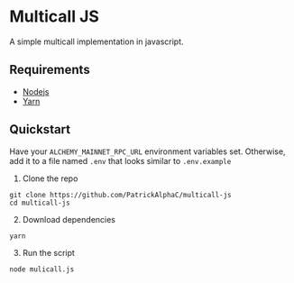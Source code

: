 # Multicall JS

A simple multicall implementation in javascript.

## Requirements

- [Nodejs](https://nodejs.org/en/download/)
- [Yarn](https://classic.yarnpkg.com/lang/en/docs/install/)

## Quickstart

Have your `ALCHEMY_MAINNET_RPC_URL` environment variables set. Otherwise, add it to a file named `.env` that looks similar to `.env.example`

1. Clone the repo
```
git clone https://github.com/PatrickAlphaC/multicall-js
cd multicall-js
```

2. Download dependencies

```
yarn
```

3. Run the script

```
node mulicall.js
```


